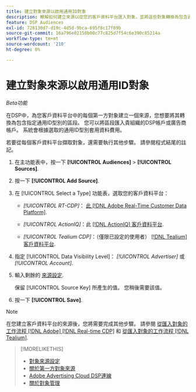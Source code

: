```yaml
---
title: 建立對象來源以啟用通用ID對象
description: 瞭解如何建立來源以從您的客戶資料平台匯入對象，並將這些對象轉換為包含通用ID的區段。
feature: DSP Audiences
exl-id: 728130d7-d19c-4d5d-9bca-695f8c17f89b
source-git-commit: 16a796e02150b00c77c825d7f54c6e390c85214a
workflow-type: tm+mt
source-wordcount: '210'
ht-degree: 0%

---
```


# 建立對象來源以啟用通用ID對象

*Beta功能*

在DSP中，為您客戶資料平台中的每個第一方對象建立一個來源，您想要將其轉換為包含指定通用ID型別的區段。 您可以將區段匯入貴組織的DSP帳戶或廣告商帳戶。 系統會根據選取的通用ID型別套用資料費用。

若要從每個客戶資料平台擷取對象，還需要執行其他步驟。 請參閱程式結尾的註記。

1. 在主功能表中，按一下 **[!UICONTROL Audiences]** > **[!UICONTROL Sources]**.

1. 按一下 **[!UICONTROL Add Source]**.

1. 在 [!UICONTROL Select a Type] 功能表，選取您的客戶資料平台：

   * *[!UICONTROL RT-CDP]*： [此 [!DNL Adobe Real-Time Customer Data Platform]](source-about.md).

   * *[!UICONTROL ActionIQ]*：此 [[!DNL ActionIQ] 客戶資料平台](source-about.md).

   * *[!UICONTROL Tealium CDP]*：（僅限已設定的使用者） [[!DNL Tealium] 客戶資料平台](source-about.md).

1. 指定 [!UICONTROL Data Visibility Level]： *[!UICONTROL Advertiser]* 或 *[!UICONTROL Account]*.

1. 輸入剩餘的 [來源設定](source-settings.md).

   保留 [!UICONTROL Source Key] 所產生的值。 您稍後需要該值。

1. 按一下 **[!UICONTROL Save]**.

>[!NOTE]
>
>在您建立客戶資料平台的來源後，您將需要完成其他步驟。 請參閱 [從匯入對象的工作流程 [!DNL Adobe] [!DNL Real-time CDP]](source-adobe-rtcdp.md)<!-- the [activation workflow for [!DNL ActionIQ]](source-actioniq.md), --> 和 [從匯入對象的工作流程 [!DNL Tealium]](source-tealium.md).

>[!MORELIKETHIS]
>
>* [對象來源設定](source-settings.md)
>* [關於第一方對象來源](source-about.md)
>* [Adobe Advertising Cloud DSP連線](https://experienceleague.adobe.com/docs/experience-platform/destinations/catalog/advertising/adobe-advertising-cloud-connection.html)
>* [關於對象管理](/help/dsp/audiences/audience-about.md)
